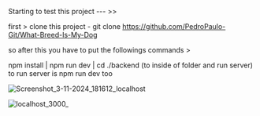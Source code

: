 Starting to test this project  --- >>


first > clone this project - git clone https://github.com/PedroPaulo-Git/What-Breed-Is-My-Dog


so after this you have to put the followings commands >

npm install | npm run dev | cd ./backend (to inside of folder and run server) to run server is npm run dev too

![Screenshot_3-11-2024_181612_localhost](https://github.com/user-attachments/assets/eb58a00a-230c-4480-afa9-226102c9a682)

![localhost_3000_](https://github.com/user-attachments/assets/22d89ace-1697-422f-b58a-31fb33fd119d)
